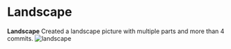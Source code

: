 # Landscape
**Landscape**  Created a landscape picture with multiple parts and more than 4 commits.
![landscape](/pictures/landscape.png)
